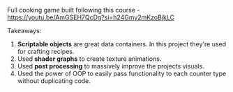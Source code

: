 Full cooking game built following this course - https://youtu.be/AmGSEH7QcDg?si=h24Gmy2mKzoBjkLC

Takeaways:
1. **Scriptable objects** are great data containers. In this project they're used for crafting recipes.
2. Used **shader graphs** to create texture animations.
3. Used **post processing** to massively improve the projects visuals.
4. Used the power of OOP to easily pass functionality to each counter type without duplicating code.
